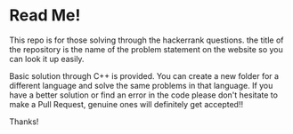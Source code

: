 # Read Me!

This repo is for those solving through the hackerrank questions.
the title of the repository is the name of the problem statement on the website so you can look it up easily.

Basic solution through C++ is provided.
You can create a new folder for a different language and solve the same problems in that language. 
If you have a better solution or find an error in the code please don't hesitate to make a Pull Request, genuine ones will definitely get accepted!!

Thanks!
